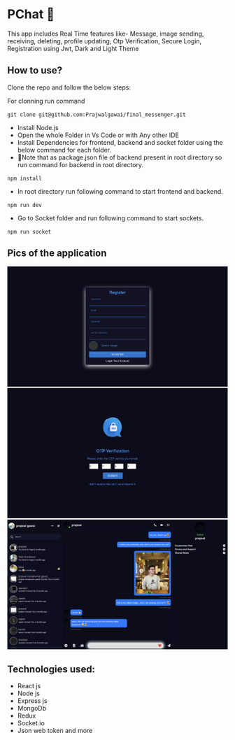 # PChat 💬

This app includes Real Time features like- Message, image sending, receiving, deleting, profile updating, Otp Verification, Secure Login, Registration using Jwt, Dark and Light Theme


## How to use?

Clone the repo and follow the below steps:

For clonning run command
 ```
git clone git@github.com:Prajwalgawai/final_messenger.git
 ```

- Install Node.js
- Open the whole Folder in Vs Code or with Any other IDE
- Install Dependencies for frontend, backend and socket folder using the below command for each folder.
- 📌Note that as package.json file of backend present in root directory so run command for backend in root directory.

```
npm install
```

- In root directory run following command to start frontend and backend.

```
npm run dev
```

- Go to Socket folder and run following command to start sockets.

```
npm run socket
```

## Pics of the application

<img src="./frontend/public/image/registration_messenger.png">
<img src="./frontend/public/image/messenger_otp.png">
<img src="./frontend/public/image/messenger.webp">

## Technologies used:

- React js
- Node js
- Express js
- MongoDb
- Redux
- Socket.io
- Json web token and more